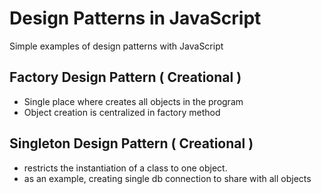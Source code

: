 # Design Patterns in JavaScript
Simple examples of design patterns with JavaScript 

Factory Design Pattern ( Creational )
-------------------------------------
- Single place where creates all objects in the program
- Object creation is centralized in factory method

Singleton Design Pattern ( Creational )
---------------------------------------
- restricts the instantiation of a class to one object.
- as an example, creating single db connection to share with all objects 
